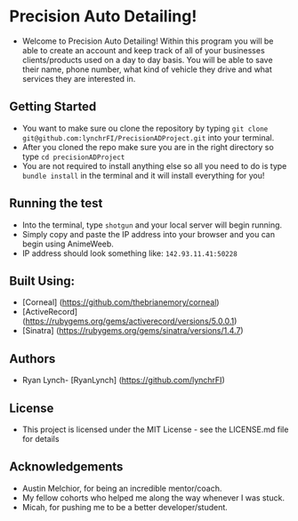 # Precision Auto Detailing!
 - Welcome to Precision Auto Detailing! Within this program you will be able to create an account and keep track of all of your businesses clients/products used on a day to day basis. You will be able to save their name, phone number, what kind of vehicle they drive and what services they are interested in. 

 ## Getting Started
  - You want to make sure ou clone the repository by typing ```git clone git@github.com:lynchrFI/PrecisionADProject.git``` into your terminal.
  - After you cloned the repo make sure you are in the right directory so type ```cd precisionADProject``` 
  - You are not required to install anything else so all you need to do is type ```bundle install``` in the terminal and it will install everything for you!

## Running the test
  - Into the terminal, type ```shotgun``` and your local server will begin running. 
  - Simply copy and paste the IP address into your browser and you can begin using AnimeWeeb.
  - IP address should look something like: ```142.93.11.41:50228```

## Built Using:
  * [Corneal] (https://github.com/thebrianemory/corneal)
  * [ActiveRecord] (https://rubygems.org/gems/activerecord/versions/5.0.0.1)
  * [Sinatra] (https://rubygems.org/gems/sinatra/versions/1.4.7)

## Authors
  * Ryan Lynch- [RyanLynch] (https://github.com/lynchrFI)

## License 
  - This project is licensed under the MIT License - see the LICENSE.md file for details

## Acknowledgements
  - Austin Melchior, for being an incredible mentor/coach.
  - My fellow cohorts who helped me along the way whenever I was stuck.
  - Micah, for pushing me to be a better developer/student. 